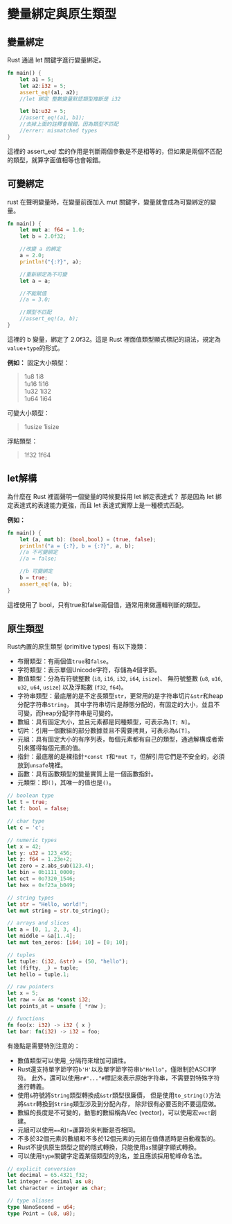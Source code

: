 # 變量綁定與原生類型

## 變量綁定
Rust 通過 let 關鍵字進行變量綁定。

```rust
fn main() {
    let a1 = 5;
    let a2:i32 = 5;
    assert_eq!(a1, a2);
    //let 綁定 整數變量默認類型推斷是 i32

    let b1:u32 = 5;
    //assert_eq!(a1, b1);
    //去掉上面的註釋會報錯，因為類型不匹配
    //errer: mismatched types
}
```

這裡的 assert_eq! 宏的作用是判斷兩個參數是不是相等的，但如果是兩個不匹配的類型，就算字面值相等也會報錯。

## 可變綁定
rust 在聲明變量時，在變量前面加入 mut 關鍵字，變量就會成為可變綁定的變量。

```rust
fn main() {
    let mut a: f64 = 1.0;
    let b = 2.0f32;

    //改變 a 的綁定
    a = 2.0;
    println!("{:?}", a);

    //重新綁定為不可變
    let a = a;

    //不能賦值
    //a = 3.0;

    //類型不匹配
    //assert_eq!(a, b);
}
```

這裡的 b 變量，綁定了 2.0f32。這是 Rust 裡面值類型顯式標記的語法，規定為`value`+`type`的形式。

**例如：**
固定大小類型：
> 1u8 1i8  
> 1u16 1i16  
> 1u32 1i32  
> 1u64 1i64

可變大小類型：
> 1usize 1isize

浮點類型：
> 1f32 1f64

## let解構
為什麼在 Rust 裡面聲明一個變量的時候要採用 let 綁定表達式？
那是因為 let 綁定表達式的表達能力更強，而且 let 表達式實際上是一種模式匹配。

**例如：**

```rust
fn main() {
    let (a, mut b): (bool,bool) = (true, false);
    println!("a = {:?}, b = {:?}", a, b);
    //a 不可變綁定
    //a = false;

    //b 可變綁定
    b = true;
    assert_eq!(a, b);
}
```

這裡使用了 bool，只有true和false兩個值，通常用來做邏輯判斷的類型。

## 原生類型

Rust內置的原生類型 (primitive types) 有以下幾類：

* 布爾類型：有兩個值`true`和`false`。
* 字符類型：表示單個Unicode字符，存儲為4個字節。
* 數值類型：分為有符號整數 (`i8`, `i16`, `i32`, `i64`, `isize`)、
無符號整數 (`u8`, `u16`, `u32`, `u64`, `usize`) 以及浮點數 (`f32`, `f64`)。
* 字符串類型：最底層的是不定長類型`str`，更常用的是字符串切片`&str`和heap分配字符串`String`，
其中字符串切片是靜態分配的，有固定的大小，並且不可變，而heap分配字符串是可變的。
* 數組：具有固定大小，並且元素都是同種類型，可表示為`[T; N]`。
* 切片：引用一個數組的部分數據並且不需要拷貝，可表示為`&[T]`。
* 元組：具有固定大小的有序列表，每個元素都有自己的類型，通過解構或者索引來獲得每個元素的值。
* 指針：最底層的是裸指針`*const T`和`*mut T`，但解引用它們是不安全的，必須放到`unsafe`塊裡。
* 函數：具有函數類型的變量實質上是一個函數指針。
* 元類型：即`()`，其唯一的值也是`()`。

```rust
// boolean type
let t = true;
let f: bool = false;

// char type
let c = 'c';

// numeric types
let x = 42;
let y: u32 = 123_456;
let z: f64 = 1.23e+2;
let zero = z.abs_sub(123.4);
let bin = 0b1111_0000;
let oct = 0o7320_1546;
let hex = 0xf23a_b049;

// string types
let str = "Hello, world!";
let mut string = str.to_string();

// arrays and slices
let a = [0, 1, 2, 3, 4];
let middle = &a[1..4];
let mut ten_zeros: [i64; 10] = [0; 10];

// tuples
let tuple: (i32, &str) = (50, "hello");
let (fifty, _) = tuple;
let hello = tuple.1;

// raw pointers
let x = 5;
let raw = &x as *const i32;
let points_at = unsafe { *raw };

// functions
fn foo(x: i32) -> i32 { x }
let bar: fn(i32) -> i32 = foo;
```

有幾點是需要特別注意的：

* 數值類型可以使用`_`分隔符來增加可讀性。
* Rust還支持單字節字符`b'H'`以及單字節字符串`b"Hello"`，僅限制於ASCII字符。
此外，還可以使用`r#"..."#`標記來表示原始字符串，不需要對特殊字符進行轉義。
* 使用`&`符號將`String`類型轉換成`&str`類型很廉價，
但是使用`to_string()`方法將`&str`轉換到`String`類型涉及到分配內存，
除非很有必要否則不要這麼做。
* 數組的長度是不可變的，動態的數組稱為Vec (vector)，可以使用宏`vec!`創建。
* 元組可以使用`==`和`!=`運算符來判斷是否相同。
* 不多於32個元素的數組和不多於12個元素的元組在值傳遞時是自動複製的。
* Rust不提供原生類型之間的隱式轉換，只能使用`as`關鍵字顯式轉換。
* 可以使用`type`關鍵字定義某個類型的別名，並且應該採用駝峰命名法。

```rust
// explicit conversion
let decimal = 65.4321_f32;
let integer = decimal as u8;
let character = integer as char;

// type aliases
type NanoSecond = u64;
type Point = (u8, u8);
```
